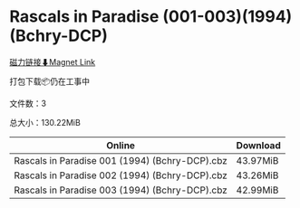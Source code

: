 # Rascals in Paradise (001-003)(1994)(Bchry-DCP)

[磁力链接⬇Magnet Link](magnet:?xt=urn:btih:f87f70727603907c5dc1f5c85db8a4c42c0ea3f4&dn=Rascals%20in%20Paradise%20%28001-003%29%281994%29%28Bchry-DCP%29)

打包下载📦仍在工事中

文件数：3

总大小：130.22MiB

Online | Download
--- | ---
Rascals in Paradise 001 (1994) (Bchry-DCP).cbz | 43.97MiB
Rascals in Paradise 002 (1994) (Bchry-DCP).cbz | 43.26MiB
Rascals in Paradise 003 (1994) (Bchry-DCP).cbz | 42.99MiB